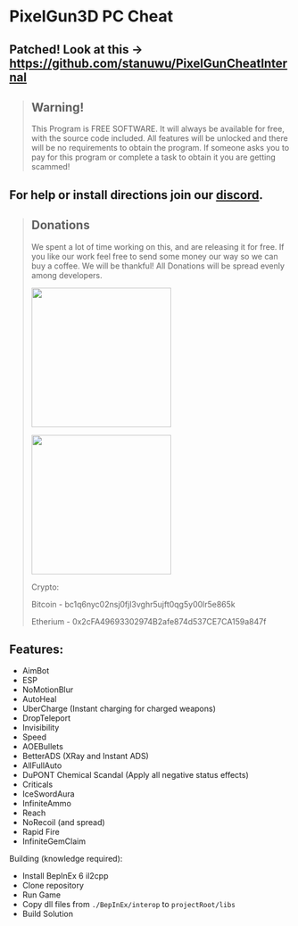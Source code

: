 # PixelGun3D PC Cheat

## Patched! Look at this -> https://github.com/stanuwu/PixelGunCheatInternal

> ## Warning!
> This Program is FREE SOFTWARE.
It will always be available for free, with the source code included. All features will be unlocked and there will be no requirements to obtain the program. If someone asks you to pay for this program or complete a task to obtain it you are getting scammed!

## For help or install directions join our [discord]().

> ## Donations
> We spent a lot of time working on this, and are releasing it for free.
> If you like our work feel free to send some money our way so we can buy a coffee.
> We will be thankful! All Donations will be spread evenly among developers.
> 
> [<img src="https://raw.githubusercontent.com/aha999/DonateButtons/master/Paypal.png" width="250">](https://www.paypal.com/ncp/payment/M3V7Q3Q295AHW)
>
> [<img src="https://raw.githubusercontent.com/gregoiresgt/payment-icons/master/Assets/Payment/Stripe/Stripe-card-dark@2x.png" width="250">](https://donate.stripe.com/dR63fk8ys7OF1k4eUU)
>
> Crypto:
> 
> Bitcoin - bc1q6nyc02nsj0fjl3vghr5ujft0qg5y00lr5e865k
> 
> Etherium - 0x2cFA49693302974B2afe874d537CE7CA159a847f

## Features:
- AimBot
- ESP
- NoMotionBlur
- AutoHeal
- UberCharge (Instant charging for charged weapons)
- DropTeleport
- Invisibility
- Speed
- AOEBullets
- BetterADS (XRay and Instant ADS)
- AllFullAuto
- DuPONT Chemical Scandal (Apply all negative status effects)
- Criticals
- IceSwordAura
- InfiniteAmmo
- Reach
- NoRecoil (and spread)
- Rapid Fire
- InfiniteGemClaim

Building (knowledge required):

- Install BepInEx 6 il2cpp
- Clone repository
- Run Game
- Copy dll files from `./BepInEx/interop` to `projectRoot/libs`
- Build Solution
